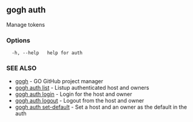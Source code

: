 ## gogh auth

Manage tokens

### Options

```
  -h, --help   help for auth
```

### SEE ALSO

* [gogh](gogh.md)	 - GO GitHub project manager
* [gogh auth list](gogh_auth_list.md)	 - Listup authenticated host and owners
* [gogh auth login](gogh_auth_login.md)	 - Login for the host and owner
* [gogh auth logout](gogh_auth_logout.md)	 - Logout from the host and owner
* [gogh auth set-default](gogh_auth_set-default.md)	 - Set a host and an owner as the default in the auth

